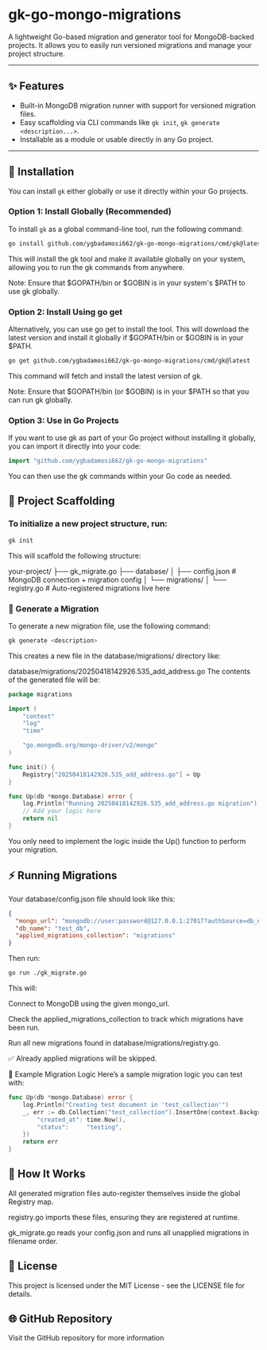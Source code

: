 # gk-go-mongo-migrations

A lightweight Go-based migration and generator tool for MongoDB-backed projects. It allows you to easily run versioned migrations and manage your project structure.

---

## ✨ Features

- Built-in MongoDB migration runner with support for versioned migration files.
- Easy scaffolding via CLI commands like `gk init`, `gk generate <description...>`.
- Installable as a module or usable directly in any Go project.

---

## 🚀 Installation

You can install `gk` either globally or use it directly within your Go projects.

### Option 1: Install Globally (Recommended)

To install `gk` as a global command-line tool, run the following command:

```bash
go install github.com/ygbadamosi662/gk-go-mongo-migrations/cmd/gk@latest
```
This will install the gk tool and make it available globally on your system, allowing you to run the gk commands from anywhere.

Note: Ensure that $GOPATH/bin or $GOBIN is in your system's $PATH to use gk globally.

### Option 2: Install Using go get
Alternatively, you can use go get to install the tool. This will download the latest version and install it globally if $GOPATH/bin or $GOBIN is in your $PATH.

```bash
go get github.com/ygbadamosi662/gk-go-mongo-migrations/cmd/gk@latest
```
This command will fetch and install the latest version of gk.

Note: Ensure that $GOPATH/bin (or $GOBIN) is in your $PATH so that you can run gk globally.

### Option 3: Use in Go Projects
If you want to use gk as part of your Go project without installing it globally, you can import it directly into your code:

```go
import "github.com/ygbadamosi662/gk-go-mongo-migrations"
```
You can then use the gk commands within your Go code as needed.


## 🧱 Project Scaffolding
### To initialize a new project structure, run:

```bash
gk init
```
This will scaffold the following structure:

your-project/
├── gk_migrate.go
├── database/
│   ├── config.json                 # MongoDB connection + migration config
│   └── migrations/
│       └── registry.go            # Auto-registered migrations live here

### 🧬 Generate a Migration
To generate a new migration file, use the following command:

```bash
gk generate <description>
```
This creates a new file in the database/migrations/ directory like:

database/migrations/20250418142926.535_add_address.go
The contents of the generated file will be:

```go
package migrations

import (
	"context"
	"log"
	"time"

	"go.mongodb.org/mongo-driver/v2/mongo"
)

func init() {
	Registry["20250418142926.535_add_address.go"] = Up
}

func Up(db *mongo.Database) error {
	log.Println("Running 20250418142926.535_add_address.go migration")
	// Add your logic here
	return nil
}
```
You only need to implement the logic inside the Up() function to perform your migration.

## ⚡ Running Migrations
Your database/config.json file should look like this:

```json
{
  "mongo_url": "mongodb://user:password@127.0.0.1:27017?authSource=db_name",
  "db_name": "test_db",
  "applied_migrations_collection": "migrations"
}
```
Then run:

```bash
go run ./gk_migrate.go
```
This will:

Connect to MongoDB using the given mongo_url.

Check the applied_migrations_collection to track which migrations have been run.

Run all new migrations found in database/migrations/registry.go.

✅ Already applied migrations will be skipped.

🔁 Example Migration Logic
Here’s a sample migration logic you can test with:

```go
func Up(db *mongo.Database) error {
	log.Println("Creating test document in 'test_collection'")
	_, err := db.Collection("test_collection").InsertOne(context.Background(), map[string]interface{}{
		"created_at": time.Now(),
		"status":     "testing",
	})
	return err
}
```
## 🧩 How It Works
All generated migration files auto-register themselves inside the global Registry map.

registry.go imports these files, ensuring they are registered at runtime.

gk_migrate.go reads your config.json and runs all unapplied migrations in filename order.

## 📝 License
This project is licensed under the MIT License - see the LICENSE file for details.

## 🌐 GitHub Repository
Visit the GitHub repository for more information

